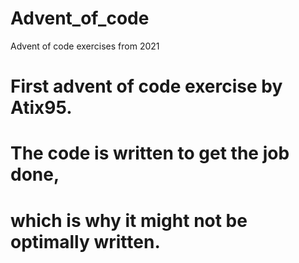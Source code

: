 # Advent_of_code
Advent of code exercises from 2021

# First advent of code exercise by Atix95.
# The code is written to get the job done,
# which is why it might not be optimally written.
